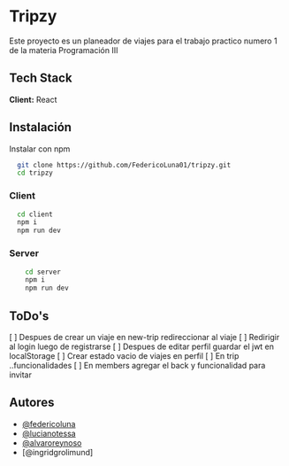 # Tripzy

Este proyecto es un planeador de viajes para el trabajo practico numero 1 de la materia Programación III

## Tech Stack

**Client:** React

## Instalación

Instalar con npm

```bash
  git clone https://github.com/FedericoLuna01/tripzy.git
  cd tripzy
```

### Client

```bash
  cd client
  npm i
  npm run dev
```

### Server

```bash
    cd server
    npm i
    npm run dev
```


## ToDo's
[ ] Despues de crear un viaje en new-trip redireccionar al viaje
[ ] Redirigir al login luego de registrarse
[ ] Despues de editar perfil guardar el jwt en localStorage
[ ] Crear estado vacio de viajes en perfil
[ ] En trip ..funcionalidades
[ ] En members agregar el back y funcionalidad para invitar



## Autores

- [@federicoluna](https://www.github.com/federicoluna01)
- [@lucianotessa](https://www.github.com/LucianoTessa)
- [@alvaroreynoso](https://www.github.com/AlvaroReynoso)
- [@ingridgrolimund]


